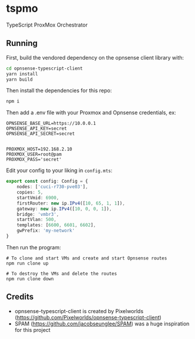 # tspmo
TypeScript ProxMox Orchestrator

## Running
First, build the vendored dependency on the opnsense client library with:
```bash
cd opnsense-typescript-client
yarn install
yarn build
```

Then install the dependencies for this repo:
```bash
npm i
```

Then add a .env file with your Proxmox and Opnsense credentials, ex:
```
OPNSENSE_BASE_URL=https://10.0.0.1
OPNSENSE_API_KEY=secret
OPNSENSE_API_SECRET=secret


PROXMOX_HOST=192.168.2.10
PROXMOX_USER=root@pam
PROXMOX_PASS='secret'
```

Edit your config to your liking in `config.mts`:
```ts
export const config: Config = {
	nodes: ['cuci-r730-pve03'],
	copies: 5,
	startVmid: 6900,
	firstRouter: new ip.IPv4([10, 65, 1, 1]),
	gateway: new ip.IPv4([10, 0, 0, 1]),
	bridge: 'vmbr3',
	startVlan: 500,
	templates: [6600, 6601, 6602],
	gwPrefix: 'my-network'
}
```

Then run the program:
```
# To clone and start VMs and create and start Opnsense routes
npm run clone up

# To destroy the VMs and delete the routes
npm run clone down
```

## Credits
- opnsense-typescript-client is created by Pixelworlds (https://github.com/Pixelworlds/opnsense-typescript-client)
- SPAM (https://github.com/jacobseunglee/SPAM) was a huge inspiration for this project
